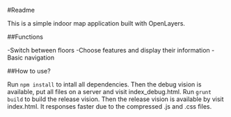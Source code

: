 #Readme

This is a simple indoor map application built with OpenLayers.

##Functions

-Switch between floors 
-Choose features and display their information
-Basic navigation

##How to use?

Run `npm install` to intall all dependencies.
Then the debug vision is available, put all files on a server and visit 
index_debug.html.
Run `grunt build` to build the release vision.
Then the release vision is available by visit index.html. It responses faster due to the compressed .js and .css files.

